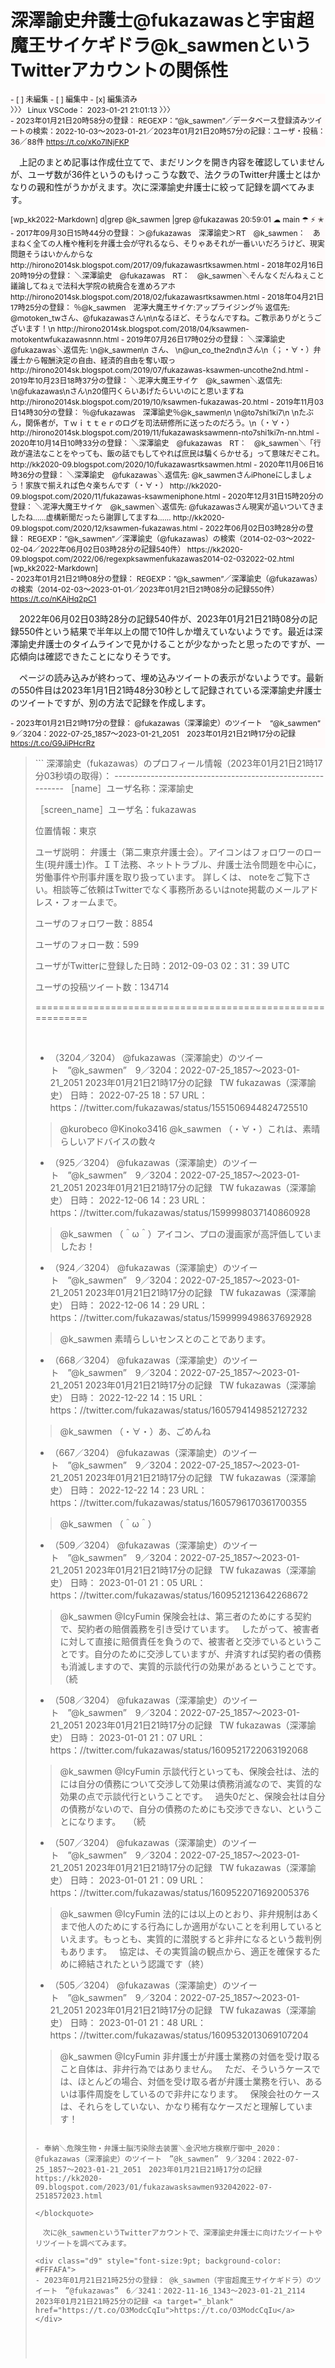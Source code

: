 # 深澤諭史弁護士@fukazawasと宇宙超魔王サイケギドラ@k_sawmenというTwitterアカウントの関係性

<div class="d9" style="font-size:9pt; background-color: #FFFAFA">
- [ ] 未編集
- [ ] 編集中
- [x] 編集済み
</div>

<div style="font-size:9pt; bcolor:crimson;">
〉〉〉 Linux VSCode： 2023-01-21 21:01:13 〉〉〉
</div>

<div class="d9" style="font-size:9pt; background-color: #FFFAFA">
- 2023年01月21日20時58分の登録： REGEXP：”@k_sawmen”／データベース登録済みツイートの検索：2022-10-03〜2023-01-21／2023年01月21日20時57分の記録：ユーザ・投稿：36／88件 <a target="_blank" href="https://t.co/xKo7lNjFKP">https://t.co/xKo7lNjFKP</a>
</div>

　上記のまとめ記事は作成仕立てで、まだリンクを開き内容を確認していませんが、ユーザ数が36件というのもけっこうな数で、法クラのTwitter弁護士とはかなりの親和性がうかがえます。次に深澤諭史弁護士に絞って記録を調べてみます。

<div class="d9" style="font-size:9pt; background-color: #FFFAFA">
[wp_kk2022-Markdown] d|grep @k_sawmen |grep @fukazawas                                                                                                                           20:59:01  ☁  main ☂ ⚡ ✭
- 2017年09月30日15時44分の登録： ＞@fukazawas　深澤諭史＞RT　@k_sawmen：　あまねく全ての人権や権利を弁護士会が守れるなら、そりゃあそれが一番いいだろうけど、現実問題そうはいかんからな http://hirono2014sk.blogspot.com/2017/09/fukazawasrtksawmen.html
- 2018年02月16日20時19分の登録： ＼深澤諭史　@fukazawas　RT：　@k_sawmen＼そんなくだんねぇこと議論してねぇで法科大学院の統廃合を進めろアホ http://hirono2014sk.blogspot.com/2018/02/fukazawasrtksawmen.html
- 2018年04月21日17時25分の登録： ％@k_sawmen　泥濘大魔王サイケ:アップライジング％ 返信先: @motoken_twさん、@fukazawasさん\n\nなるほど、そうなんですね。ご教示ありがとうございます！\n http://hirono2014sk.blogspot.com/2018/04/ksawmen-motokentwfukazawasnnn.html
- 2019年07月26日17時02分の登録： ＼深澤諭史　@fukazawas＼返信先: \n@k_sawmen\n さん、 \n@un_co_the2nd\nさん\n（；・∀・）弁護士から報酬決定の自由、経済的自由を奪い取っ http://hirono2014sk.blogspot.com/2019/07/fukazawas-ksawmen-uncothe2nd.html
- 2019年10月23日18時37分の登録： ＼泥濘大魔王サイケ　@k_sawmen＼返信先: \n@fukazawas\nさん\n20億円くらいあげたらいいのにと思いますね http://hirono2014sk.blogspot.com/2019/10/ksawmen-fukazawas-20.html
- 2019年11月03日14時30分の登録： ％@fukazawas　深澤諭史％@k_sawmen\n \n@to7shi1ki7\n \nたぶん，関係者が，Ｔｗｉｔｔｅｒのログを司法研修所に送ったのだろう。\n（・∀・） http://hirono2014sk.blogspot.com/2019/11/fukazawasksawmenn-nto7shi1ki7n-nn.html
- 2020年10月14日10時33分の登録： ＼深澤諭史　@fukazawas　RT：　@k_sawmen＼「行政が違法なことをやっても、飯の話でもしてやれば庶民は騙くらかせる」って意味だぞこれ。 http://kk2020-09.blogspot.com/2020/10/fukazawasrtksawmen.html
- 2020年11月06日16時36分の登録： ＼深澤諭史　@fukazawas＼返信先: @k_sawmenさんiPhoneにしましょう！家族で揃えれば色々楽ちんです（・∀・） http://kk2020-09.blogspot.com/2020/11/fukazawas-ksawmeniphone.html
- 2020年12月31日15時20分の登録： ＼泥濘大魔王サイケ　@k_sawmen＼返信先: @fukazawasさん現実が追いついてきましたね……虚構新聞だったら謝罪してますね…… http://kk2020-09.blogspot.com/2020/12/ksawmen-fukazawas.html
- 2022年06月02日03時28分の登録： REGEXP：”@k_sawmen”／深澤諭史（@fukazawas）の検索（2014-02-03〜2022-02-04／2022年06月02日03時28分の記録540件） https://kk2020-09.blogspot.com/2022/06/regexpksawmenfukazawas2014-02-032022-02.html
[wp_kk2022-Markdown] 
</div>

<div class="d9" style="font-size:9pt; background-color: #FFFAFA">
- 2023年01月21日21時08分の登録： REGEXP：”@k_sawmen”／深澤諭史（@fukazawas）の検索（2014-02-03〜2023-01-01／2023年01月21日21時08分の記録550件） <a target="_blank" href="https://t.co/nKAjHq2pC1">https://t.co/nKAjHq2pC1</a>
</div>

　2022年06月02日03時28分の記録540件が、2023年01月21日21時08分の記録550件という結果で半年以上の間で10件しか増えていないようです。最近は深澤諭史弁護士のタイムラインで見かけることが少なかったと思ったのですが、一応傾向は確認できたことになりそうです。

　ページの読み込みが終わって、埋め込みツイートの表示がないようです。最新の550件目は2023年1月1日21時48分30秒として記録されている深澤諭史弁護士のツイートですが、別の方法で記録を作成します。

<div class="d9" style="font-size:9pt; background-color: #FFFAFA">
- 2023年01月21日21時17分の登録： @fukazawas（深澤諭史）のツイート　”@k_sawmen”　9／3204：2022-07-25_1857〜2023-01-21_2051　2023年01月21日21時17分の記録 <a target="_blank" href="https://t.co/G9JiPHcrRz">https://t.co/G9JiPHcrRz</a>
</div>

<blockquote class="q9">
```
深澤諭史（fukazawas）のプロフィール情報（2023年01月21日21時17分03秒頃の取得）：
-----------------------------------------------------------
［name］ユーザ名称：深澤諭史

［screen_name］ユーザ名：fukazawas

位置情報：東京

ユーザ説明：
弁護士（第二東京弁護士会）。アイコンはフォロワーのロー生(現弁護士)作。ＩＴ法務、ネットトラブル、弁護士法令問題を中心に，労働事件や刑事弁護を取り扱っています。 詳しくは、 noteをご覧下さい。相談等ご依頼はTwitterでなく事務所あるいはnote掲載のメールアドレス・フォームまで。

ユーザのフォロワー数：8854

ユーザのフォロー数：599

ユーザがTwitterに登録した日時：2012-09-03 02：31：39 UTC

ユーザの投稿ツイート数：134714

===========================================================


 
- （3204／3204） @fukazawas（深澤諭史）のツイート　”@k_sawmen”　9／3204：2022-07-25_1857〜2023-01-21_2051 2023年01月21日21時17分の記録  
TW fukazawas（深澤諭史） 日時： 2022-07-25 18：57 URL： https：//twitter.com/fukazawas/status/1551506944824725510  
> @kurobeco @Kinoko3416 @k_sawmen （・∀・）これは、素晴らしいアドバイスの数々  
 
 
- （925／3204） @fukazawas（深澤諭史）のツイート　”@k_sawmen”　9／3204：2022-07-25_1857〜2023-01-21_2051 2023年01月21日21時17分の記録  
TW fukazawas（深澤諭史） 日時： 2022-12-06 14：23 URL： https：//twitter.com/fukazawas/status/1599998037140860928  
> @k_sawmen （＾ω＾）アイコン、プロの漫画家が高評価していましたお！  
 
 
- （924／3204） @fukazawas（深澤諭史）のツイート　”@k_sawmen”　9／3204：2022-07-25_1857〜2023-01-21_2051 2023年01月21日21時17分の記録  
TW fukazawas（深澤諭史） 日時： 2022-12-06 14：29 URL： https：//twitter.com/fukazawas/status/1599999498637692928  
> @k_sawmen 素晴らしいセンスとのことであります。  
 
 
- （668／3204） @fukazawas（深澤諭史）のツイート　”@k_sawmen”　9／3204：2022-07-25_1857〜2023-01-21_2051 2023年01月21日21時17分の記録  
TW fukazawas（深澤諭史） 日時： 2022-12-22 14：15 URL： https：//twitter.com/fukazawas/status/1605794149852127232  
> @k_sawmen （・∀・）あ、ごめんね  
 
 
- （667／3204） @fukazawas（深澤諭史）のツイート　”@k_sawmen”　9／3204：2022-07-25_1857〜2023-01-21_2051 2023年01月21日21時17分の記録  
TW fukazawas（深澤諭史） 日時： 2022-12-22 14：23 URL： https：//twitter.com/fukazawas/status/1605796170361700355  
> @k_sawmen （＾ω＾）  
 
 
- （509／3204） @fukazawas（深澤諭史）のツイート　”@k_sawmen”　9／3204：2022-07-25_1857〜2023-01-21_2051 2023年01月21日21時17分の記録  
TW fukazawas（深澤諭史） 日時： 2023-01-01 21：05 URL： https：//twitter.com/fukazawas/status/1609521213642268672  
> @k_sawmen @IcyFumin 保険会社は、第三者のためにする契約で、契約者の賠償義務を引き受けています。  
> したがって、被害者に対して直接に賠償責任を負うので、被害者と交渉でいるということです。自分のために交渉していますが、弁済すれば契約者の債務も消滅しますので、実質的示談代行の効果があるということです。（続  
 
 
- （508／3204） @fukazawas（深澤諭史）のツイート　”@k_sawmen”　9／3204：2022-07-25_1857〜2023-01-21_2051 2023年01月21日21時17分の記録  
TW fukazawas（深澤諭史） 日時： 2023-01-01 21：07 URL： https：//twitter.com/fukazawas/status/1609521722063192068  
> @k_sawmen @IcyFumin 示談代行といっても、保険会社は、法的には自分の債務について交渉して効果は債務消滅なので、実質的な効果の点で示談代行ということです。  
> 過失0だと、保険会社は自分の債務がないので、自分の債務のためにも交渉できない、ということになります。  
> （続  
 
 
- （507／3204） @fukazawas（深澤諭史）のツイート　”@k_sawmen”　9／3204：2022-07-25_1857〜2023-01-21_2051 2023年01月21日21時17分の記録  
TW fukazawas（深澤諭史） 日時： 2023-01-01 21：09 URL： https：//twitter.com/fukazawas/status/1609522071692005376  
> @k_sawmen @IcyFumin 法的には以上のとおり、非弁規制はあくまで他人のためにする行為にしか適用がないことを利用しているといえます。もっとも、実質的に潜脱すると非弁になるという裁判例もあります。  
> 協定は、その実質論の観点から、適正を確保するために締結されたという認識です（終）  
 
 
- （505／3204） @fukazawas（深澤諭史）のツイート　”@k_sawmen”　9／3204：2022-07-25_1857〜2023-01-21_2051 2023年01月21日21時17分の記録  
TW fukazawas（深澤諭史） 日時： 2023-01-01 21：48 URL： https：//twitter.com/fukazawas/status/1609532013069107204  
> @k_sawmen @IcyFumin 非弁護士が弁護士業務の対価を受け取ること自体は、非弁行為ではありません。  
> ただ、そういうケースでは、ほとんどの場合、対価を受け取る者が弁護士業務を行い、あるいは事件周旋をしているので非弁になります。  
> 保険会社のケースは、それらをしていない、かなり稀有なケースだと理解しています！  
 

```

- 奉納＼危険生物・弁護士脳汚染除去装置＼金沢地方検察庁御中_2020： @fukazawas（深澤諭史）のツイート　”@k_sawmen”　9／3204：2022-07-25_1857〜2023-01-21_2051　2023年01月21日21時17分の記録 https://kk2020-09.blogspot.com/2023/01/fukazawasksawmen932042022-07-2518572023.html

</blockquote>

　次に@k_sawmenというTwitterアカウントで、深澤諭史弁護士に向けたツイートやリツイートを調べてみます。

<div class="d9" style="font-size:9pt; background-color: #FFFAFA">
- 2023年01月21日21時25分の登録： @k_sawmen（宇宙超魔王サイケギドラ）のツイート　”@fukazawas”　6／3241：2022-11-16_1343〜2023-01-21_2114　2023年01月21日21時25分の記録 <a target="_blank" href="https://t.co/O3ModcCqIu">https://t.co/O3ModcCqIu</a>
</div>




